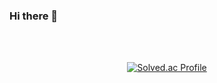 ### Hi there 👋

<br>
<br>

<div align="center">
  <!--
[![hyung jin's GitHub stats](https://github-readme-stats.vercel.app/api?username=hyungzin0309&show_icons=true&theme=prussian)](https://github.com/hyungzin0309/github-readme-stats)
  <br>
  -->
  
[![Solved.ac Profile](http://mazassumnida.wtf/api/v2/generate_badge?boj=hyungzin0309)](https://solved.ac/hyungzin0309/)
</div>


<!--
**hyungzin0309/hyungzin0309** is a ✨ _special_ ✨ repository because its `README.md` (this file) appears on your GitHub profile.

Here are some ideas to get you started:

- 🔭 I’m currently working on ...
- 🌱 I’m currently learning ...
- 👯 I’m looking to collaborate on ...
- 🤔 I’m looking for help with ...
- 💬 Ask me about ...
- 📫 How to reach me: ...
- 😄 Pronouns: ...
- ⚡ Fun fact: ...
-->
